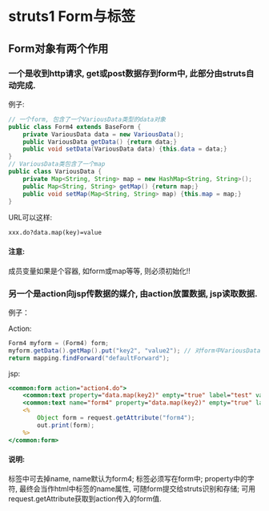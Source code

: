 # struts1 Form与标签

## Form对象有两个作用
### 一个是收到http请求, get或post数据存到form中, 此部分由struts自动完成.
		
例子:

```java
// 一个form, 包含了一个VariousData类型的data对象
public class Form4 extends BaseForm {
	private VariousData data = new VariousData();
	public VariousData getData() {return data;}
	public void setData(VariousData data) {this.data = data;}
}
// VariousData类包含了一个map
public class VariousData {
	private Map<String, String> map = new HashMap<String, String>();
	public Map<String, String> getMap() {return map;}
	public void setMap(Map<String, String> map) {this.map = map;}
}
```

URL可以这样:

```url
xxx.do?data.map(key)=value
```

#### 注意:

成员变量如果是个容器, 如form或map等等, 则必须初始化!!
		
		
### 另一个是action向jsp传数据的媒介, 由action放置数据, jsp读取数据.
	
例子：

Action:

```java
Form4 myform = (Form4) form;
myform.getData().getMap().put("key2", "value2"); // 对form中VariousData类型的data对象中的map赋值
return mapping.findForward("defaultForward");
```

jsp:

```jsp
<common:form action="action4.do">
	<common:text property="data.map(key2)" empty="true" label="test" validator="text(0,1000)"/>
	<common:text name="form4" property="data.map(key2)" empty="true" label="test" validator="text(0,1000)"/>
	<%
		Object form = request.getAttribute("form4");
		out.print(form);
	%>
</common:form>
```

#### 说明: 
标签中可去掉name, name默认为form4; 标签必须写在form中; property中的字符, 最终会当作html中标签的name属性, 可随form提交给struts识别和存储; 可用request.getAttribute获取到action传入的form值.



